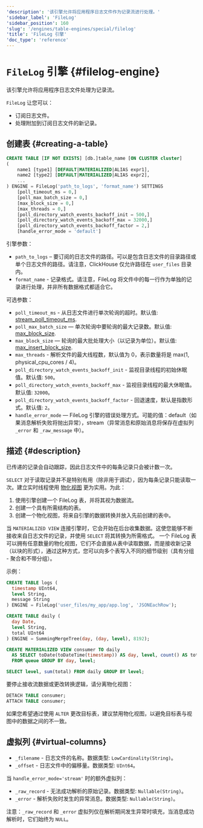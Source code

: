 ```yaml
---
'description': '该引擎允许将应用程序日志文件作为记录流进行处理。'
'sidebar_label': 'FileLog'
'sidebar_position': 160
'slug': '/engines/table-engines/special/filelog'
'title': 'FileLog 引擎'
'doc_type': 'reference'
---
```



# `FileLog` 引擎 {#filelog-engine}

该引擎允许将应用程序日志文件处理为记录流。

`FileLog` 让您可以：

- 订阅日志文件。
- 处理附加到订阅日志文件的新记录。

## 创建表 {#creating-a-table}

```sql
CREATE TABLE [IF NOT EXISTS] [db.]table_name [ON CLUSTER cluster]
(
    name1 [type1] [DEFAULT|MATERIALIZED|ALIAS expr1],
    name2 [type2] [DEFAULT|MATERIALIZED|ALIAS expr2],
    ...
) ENGINE = FileLog('path_to_logs', 'format_name') SETTINGS
    [poll_timeout_ms = 0,]
    [poll_max_batch_size = 0,]
    [max_block_size = 0,]
    [max_threads = 0,]
    [poll_directory_watch_events_backoff_init = 500,]
    [poll_directory_watch_events_backoff_max = 32000,]
    [poll_directory_watch_events_backoff_factor = 2,]
    [handle_error_mode = 'default']
```

引擎参数：

- `path_to_logs` – 要订阅的日志文件的路径。可以是包含日志文件的目录路径或单个日志文件的路径。请注意，ClickHouse 仅允许路径在 `user_files` 目录内。
- `format_name` - 记录格式。请注意，FileLog 将文件中的每一行作为单独的记录进行处理，并非所有数据格式都适合它。

可选参数：

- `poll_timeout_ms` - 从日志文件进行单次轮询的超时。默认值: [stream_poll_timeout_ms](../../../operations/settings/settings.md#stream_poll_timeout_ms).
- `poll_max_batch_size` — 单次轮询中要轮询的最大记录数。默认值: [max_block_size](/operations/settings/settings#max_block_size).
- `max_block_size` — 轮询的最大批处理大小（以记录为单位）。默认值: [max_insert_block_size](../../../operations/settings/settings.md#max_insert_block_size).
- `max_threads` - 解析文件的最大线程数，默认值为 0，表示数量将是 max(1, physical_cpu_cores / 4)。
- `poll_directory_watch_events_backoff_init` - 监视目录线程的初始休眠值。默认值: `500`。
- `poll_directory_watch_events_backoff_max` - 监视目录线程的最大休眠值。默认值: `32000`。
- `poll_directory_watch_events_backoff_factor` - 回退速度，默认是指数形式。默认值: `2`。
- `handle_error_mode` — FileLog 引擎的错误处理方式。可能的值：default（如果消息解析失败将抛出异常），stream（异常消息和原始消息将保存在虚拟列 `_error` 和 `_raw_message` 中）。

## 描述 {#description}

已传递的记录会自动跟踪，因此日志文件中的每条记录只会被计数一次。

`SELECT` 对于读取记录并不是特别有用（除非用于调试），因为每条记录只能读取一次。建立实时线程使用 [物化视图](../../../sql-reference/statements/create/view.md) 更为实用。为此：

1.  使用引擎创建一个 FileLog 表，并将其视为数据流。
2.  创建一个具有所需结构的表。
3.  创建一个物化视图，将来自引擎的数据转换并放入先前创建的表中。

当 `MATERIALIZED VIEW` 连接引擎时，它会开始在后台收集数据。这使您能够不断接收来自日志文件的记录，并使用 `SELECT` 将其转换为所需格式。
一个 FileLog 表可以拥有任意数量的物化视图，它们不会直接从表中读取数据，而是接收新记录（以块的形式），通过这种方式，您可以向多个表写入不同的细节级别（具有分组 - 聚合和不带分组）。

示例：

```sql
CREATE TABLE logs (
  timestamp UInt64,
  level String,
  message String
) ENGINE = FileLog('user_files/my_app/app.log', 'JSONEachRow');

CREATE TABLE daily (
  day Date,
  level String,
  total UInt64
) ENGINE = SummingMergeTree(day, (day, level), 8192);

CREATE MATERIALIZED VIEW consumer TO daily
  AS SELECT toDate(toDateTime(timestamp)) AS day, level, count() AS total
  FROM queue GROUP BY day, level;

SELECT level, sum(total) FROM daily GROUP BY level;
```

要停止接收流数据或更改转换逻辑，请分离物化视图：

```sql
DETACH TABLE consumer;
ATTACH TABLE consumer;
```

如果您希望通过使用 `ALTER` 更改目标表，建议禁用物化视图，以避免目标表与视图中的数据之间的不一致。

## 虚拟列 {#virtual-columns}

- `_filename` - 日志文件的名称。数据类型: `LowCardinality(String)`。
- `_offset` - 日志文件中的偏移量。数据类型: `UInt64`。

当 `handle_error_mode='stream'` 时的额外虚拟列：

- `_raw_record` - 无法成功解析的原始记录。数据类型: `Nullable(String)`。
- `_error` - 解析失败时发生的异常消息。数据类型: `Nullable(String)`。

注意：`_raw_record` 和 `_error` 虚拟列仅在解析期间发生异常时填充，当消息成功解析时，它们始终为 `NULL`。
